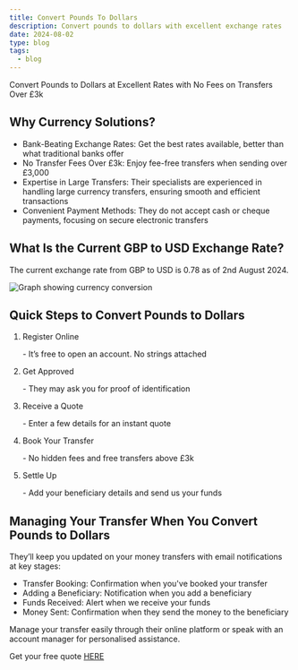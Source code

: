 ```yaml
---
title: Convert Pounds To Dollars
description: Convert pounds to dollars with excellent exchange rates
date: 2024-08-02
type: blog
tags:
  - blog
---
```

Convert Pounds to Dollars at Excellent Rates with No Fees on Transfers Over £3k

## Why Currency Solutions?

* Bank-Beating Exchange Rates: Get the best rates available, better than what traditional banks offer
* No Transfer Fees Over £3k: Enjoy fee-free transfers when sending over £3,000
* Expertise in Large Transfers: Their specialists are experienced in handling large currency transfers, ensuring smooth and efficient transactions
* Convenient Payment Methods: They do not accept cash or cheque payments, focusing on secure electronic transfers

## What Is the Current GBP to USD Exchange Rate?

The current exchange rate from GBP to USD is 0.78 as of 2nd August  2024.

![Graph showing currency conversion](/static/img/0.webp "Currency Convertor GBP to USD")

## Quick Steps to Convert Pounds to Dollars

1. Register Online

   \- It’s free to open an account. No strings attached
2. Get Approved

   \- They may ask you for proof of identification
3. Receive a Quote

   \- Enter a few details for an instant quote
4. Book Your Transfer

   \- No hidden fees and free transfers above £3k
5. Settle Up

   \- Add your beneficiary details and send us your funds

## Managing Your Transfer When You Convert Pounds to Dollars

They’ll keep you updated on your money transfers with email notifications at key stages:

* Transfer Booking: Confirmation when you've booked your transfer
* Adding a Beneficiary: Notification when you add a beneficiary
* Funds Received: Alert when we receive your funds
* Money Sent: Confirmation when they send the money to the beneficiary

Manage your transfer easily through their online platform or speak with an account manager for personalised assistance.

Get your free quote [HERE](https://www.currencysolutions.com/?utm_source=arragon-affiliates)

